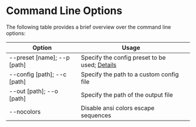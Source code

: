 # Command Line Options

The following table provides a brief overview over the command line options:

| Option                        | Usage                                                       |   |
| ----------------------------- | ----------------------------------------------------------- | - |
| --preset \[name]; --p \[path] | Specify the config preset to be used; [Details](presets.md) |   |
| --config \[path]; --c \[path] | Specify the path to a custom config file                    |   |
| --out \[path]; --o \[path]    | Specify the path of the output file                         |   |
| --nocolors                    | Disable ansi colors escape sequences                        |   |
